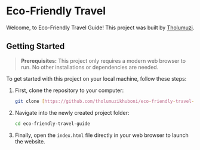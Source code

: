 # Eco-Friendly Travel

Welcome, to Eco-Friendly Travel Guide! This project was built by [Tholumuzi](https://portfolio.tholumuzi.co.za).

## Getting Started

> **Prerequisites:**
> This project only requires a modern web browser to run. No other installations or dependencies are needed.

To get started with this project on your local machine, follow these steps:

1.  First, clone the repository to your computer:
    ```bash
    git clone [https://github.com/tholumuzikhuboni/eco-friendly-travel-guide.git](https://github.com/tholumuzikhuboni/eco-friendly-travel-guide.git)
    ```

2.  Navigate into the newly created project folder:
    ```bash
    cd eco-friendly-travel-guide
    ```

3.  Finally, open the `index.html` file directly in your web browser to launch the website.
